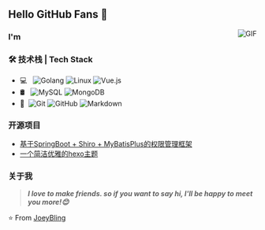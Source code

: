 ## Hello GitHub Fans 👋
<img align="right" alt="GIF" src="https://raw.githubusercontent.com/JoeyBling/JoeyBling/master/pic/pusheencode.gif" />

### I'm 

### 🛠 技术栈 | Tech Stack

- 💻 &#160; ![Golang](https://img.shields.io/badge/-Golang-333333?style=flat&logo=Glang&logoColor=007396)
![Linux](https://img.shields.io/badge/-Linux-333333?style=flat&logo=Linux&logoColor=FCC624)
![Vue.js](https://img.shields.io/badge/-VueJS-333333?style=flat&logo=Vue.js)
- 🛢 &#160; ![MySQL](https://img.shields.io/badge/-MySQL-333333?style=flat&logo=mysql)
![MongoDB](https://img.shields.io/badge/-MongoDB-333333?style=flat&logo=mongodb)
- 🔧 &#160;![Git](https://img.shields.io/badge/-Git-333333?style=flat&logo=git)
![GitHub](https://img.shields.io/badge/-GitHub-333333?style=flat&logo=github)
![Markdown](https://img.shields.io/badge/-Markdown-333333?style=flat&logo=markdown)

### 开源项目
- [基于SpringBoot + Shiro + MyBatisPlus的权限管理框架](https://github.com/taoyao-code/Go-im)
- [一个简洁优雅的hexo主题](https://github.com/taoyao-code/goframe-shop-mobile)

### 关于我


> ***I love to make friends. so if you want to say hi, I'll be happy to meet you more!😊***

⭐️ From [JoeyBling](https://github.com/taoyao-code/)

